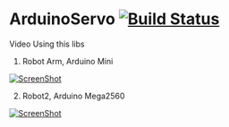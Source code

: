 # ArduinoServo [![Build Status](https://travis-ci.org/quangthanh010290/Mlabviet_Servo.svg?branch=master)](https://travis-ci.org/quangthanh010290/Mlabviet_Servo)
Video Using this libs
  1. Robot Arm, Arduino Mini
  
   [![ScreenShot](https://raw.github.com/GabLeRoux/WebMole/master/ressources/WebMole_Youtube_Video.png)](https://youtu.be/gELJY262TCc?t=1m40s)
   
  2. Robot2, Arduino Mega2560
  
[![ScreenShot](https://raw.github.com/GabLeRoux/WebMole/master/ressources/WebMole_Youtube_Video.png)](https://youtu.be/gELJY262TCc?t=1m40s)
  
